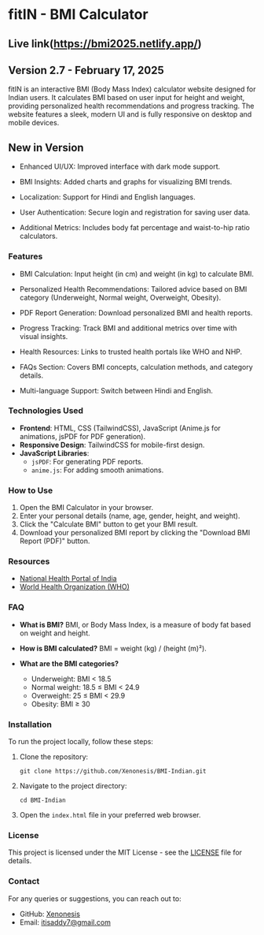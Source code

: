 
# fitIN - BMI Calculator

## Live link(https://bmi2025.netlify.app/)

## Version 2.7 - February 17, 2025

fitIN is an interactive BMI (Body Mass Index) calculator website designed for Indian users. It calculates BMI based on user input for height and weight, providing personalized health recommendations and progress tracking. The website features a sleek, modern UI and is fully responsive on desktop and mobile devices.

## New in Version 

- Enhanced UI/UX: Improved interface with dark mode support.

- BMI Insights: Added charts and graphs for visualizing BMI trends.

- Localization: Support for Hindi and English languages.

- User Authentication: Secure login and registration for saving user data.

- Additional Metrics: Includes body fat percentage and waist-to-hip ratio calculators.

### Features
- BMI Calculation: Input height (in cm) and weight (in kg) to calculate BMI.

- Personalized Health Recommendations: Tailored advice based on BMI category (Underweight, Normal weight, Overweight, Obesity).

- PDF Report Generation: Download personalized BMI and health reports.

- Progress Tracking: Track BMI and additional metrics over time with visual insights.

- Health Resources: Links to trusted health portals like WHO and NHP.

- FAQs Section: Covers BMI concepts, calculation methods, and category details.

- Multi-language Support: Switch between Hindi and English.

### Technologies Used
- **Frontend**: HTML, CSS (TailwindCSS), JavaScript (Anime.js for animations, jsPDF for PDF generation).
- **Responsive Design**: TailwindCSS for mobile-first design.
- **JavaScript Libraries**:
  - `jsPDF`: For generating PDF reports.
  - `anime.js`: For adding smooth animations.

### How to Use
1. Open the BMI Calculator in your browser.
2. Enter your personal details (name, age, gender, height, and weight).
3. Click the "Calculate BMI" button to get your BMI result.
4. Download your personalized BMI report by clicking the "Download BMI Report (PDF)" button.

### Resources
- [National Health Portal of India](https://www.nhp.gov.in)
- [World Health Organization (WHO)](https://www.who.int)

### FAQ
- **What is BMI?**
  BMI, or Body Mass Index, is a measure of body fat based on weight and height.

- **How is BMI calculated?**
  BMI = weight (kg) / (height (m)²).

- **What are the BMI categories?**
  - Underweight: BMI < 18.5
  - Normal weight: 18.5 ≤ BMI < 24.9
  - Overweight: 25 ≤ BMI < 29.9
  - Obesity: BMI ≥ 30

### Installation
To run the project locally, follow these steps:

1. Clone the repository:
    ```
    git clone https://github.com/Xenonesis/BMI-Indian.git
    ```

2. Navigate to the project directory:
    ```
    cd BMI-Indian
    ```

3. Open the `index.html` file in your preferred web browser.

### License
This project is licensed under the MIT License - see the [LICENSE](LICENSE) file for details.

### Contact
For any queries or suggestions, you can reach out to:
- GitHub: [Xenonesis](https://github.com/Xenonesis)
- Email: [itisaddy7@gmail.com](mailto:itisaddy7@gmail.com)
